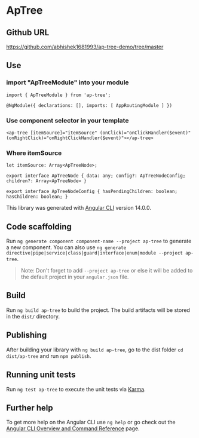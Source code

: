 # ApTree
## Github URL
https://github.com/abhishek1681993/ap-tree-demo/tree/master

## Use
### import "ApTreeModule" into your module

`
import { ApTreeModule } from 'ap-tree';
`

``
@NgModule({
  declarations: [],
  imports: [
    AppRoutingModule
  ]
})
``
### Use component selector in your template
`
<ap-tree [itemSource]="itemSource" (onClick)="onClickHandler($event)" (onRightClick)="onRightClickHandler($event)"></ap-tree>
`
### Where itemSource
`
let itemSource: Array<ApTreeNode>;
`

`
export interface ApTreeNode {
    data: any;
    config?: ApTreeNodeConfig;
    children?: Array<ApTreeNode>
}
`

`
export interface ApTreeNodeConfig {
    hasPendingChildren: boolean;
    hasChildren: boolean;
}
`



This library was generated with [Angular CLI](https://github.com/angular/angular-cli) version 14.0.0.

## Code scaffolding

Run `ng generate component component-name --project ap-tree` to generate a new component. You can also use `ng generate directive|pipe|service|class|guard|interface|enum|module --project ap-tree`.
> Note: Don't forget to add `--project ap-tree` or else it will be added to the default project in your `angular.json` file. 

## Build

Run `ng build ap-tree` to build the project. The build artifacts will be stored in the `dist/` directory.

## Publishing

After building your library with `ng build ap-tree`, go to the dist folder `cd dist/ap-tree` and run `npm publish`.

## Running unit tests

Run `ng test ap-tree` to execute the unit tests via [Karma](https://karma-runner.github.io).

## Further help

To get more help on the Angular CLI use `ng help` or go check out the [Angular CLI Overview and Command Reference](https://angular.io/cli) page.
